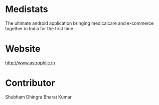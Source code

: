 # Medistats
The ultimate android application bringing medicalcare and e-commerce together in India for the first time

# Website
http://www.astrophile.in

# Contributor
Shubham Dhingra
Bharat Kumar

